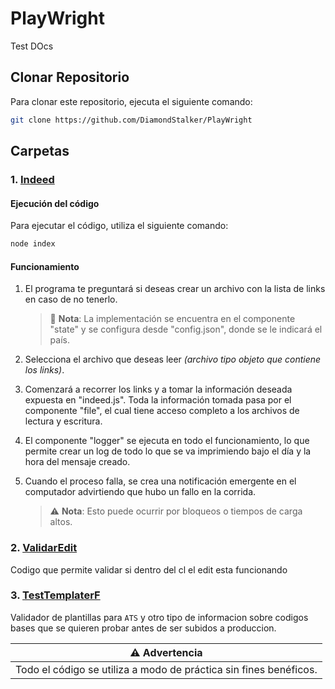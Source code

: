 # PlayWright
Test DOcs
## Clonar Repositorio

Para clonar este repositorio, ejecuta el siguiente comando:

```bash
git clone https://github.com/DiamondStalker/PlayWright
```

## Carpetas

### 1. [Indeed](https://github.com/DiamondStalker/PlayWright/tree/main/Indeed)

#### Ejecución del código

Para ejecutar el código, utiliza el siguiente comando:

```bash
node index
```

#### Funcionamiento

1. El programa te preguntará si deseas crear un archivo con la lista de links en caso de no tenerlo.

    > 📝 **Nota**: La implementación se encuentra en el componente "state" y se configura desde "config.json", donde se le indicará el país.

2. Selecciona el archivo que deseas leer *(archivo tipo objeto que contiene los links)*.

3. Comenzará a recorrer los links y a tomar la información deseada expuesta en "indeed.js". Toda la información tomada pasa por el componente "file", el cual tiene acceso completo a los archivos de lectura y escritura.

4. El componente "logger" se ejecuta en todo el funcionamiento, lo que permite crear un log de todo lo que se va imprimiendo bajo el día y la hora del mensaje creado.

5. Cuando el proceso falla, se crea una notificación emergente en el computador advirtiendo que hubo un fallo en la corrida.
    > :warning: **Nota**: Esto puede ocurrir por bloqueos o tiempos de carga altos.

### 2. [ValidarEdit](https://github.com/DiamondStalker/PlayWright/tree/main/ValidarEdit)

Codigo que permite validar si dentro del cl el edit esta funcionando

### 3. [TestTemplaterF](https://github.com/DiamondStalker/PlayWright/tree/main/TestTemplaterF)

Validador de plantillas para `ATS` y otro tipo de informacion sobre codigos bases que se quieren probar antes de ser subidos a produccion.

| ⚠️ Advertencia                               | 
|:------------------------------------------:|
| Todo el código se utiliza a modo de práctica sin fines benéficos. |
